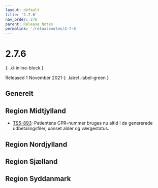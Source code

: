 ```yaml
---
layout: default
title: '2.7.6'
nav_order: 276
parent: Release Notes
permalink: '/releasenotes/2-7-6'
---
```


# 2.7.6
{: .d-inline-block }

Released 1 November 2021
{: .label .label-green }

## Generelt

## Region Midtjylland
- [TS5-893](https://sd.trifork.com/browse/TS5-893): Patientens CPR-nummer bruges nu altid i de genererede udbetalingsfiler, uanset alder og værgestatus.

## Region Nordjylland

## Region Sjælland

## Region Syddanmark
